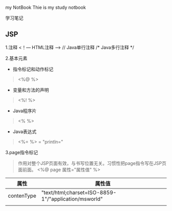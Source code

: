 my NotBook
Thie is my study notbook

学习笔记

## JSP
1.注释
<！–– HTML注释 ––>
// Java单行注释
/* Java多行注释 */

2.基本元素
* 指令标记和动作标记
> <%@ %>
* 变量和方法的声明
> <%! %>
* Java程序片
> <% %>
* Java表达式
> <%= %> = "println="

3.page指令标记
> 作用对整个JSP页面有效，与书写位置无关。习惯性把page指令写在JSP页面前面。
<%@ page 属性="属性值" %>

|属性|属性值|
|--|--|
|contenType|"text/html;charset=ISO-8859-1"/"application/msworld"|
|||
